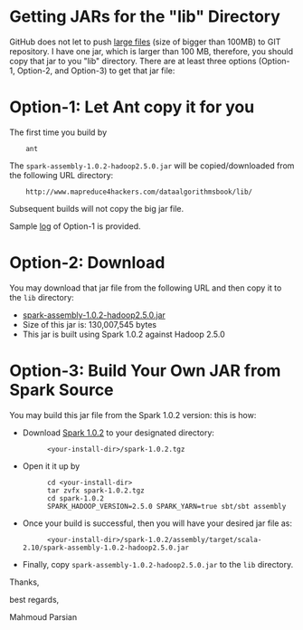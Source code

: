 Getting JARs for the "lib" Directory
====================================
GitHub does not let to push [large files](https://help.github.com/articles/what-is-my-disk-quota) (size of bigger than 100MB) to GIT repository. I have one jar, which is larger than 100 MB, therefore, you should copy that jar to you "lib" directory.  There are at least three options (Option-1, Option-2, and Option-3) to get that jar file:

Option-1: Let Ant copy it for you 
=================================
The first time you build by

        ant
    
The `spark-assembly-1.0.2-hadoop2.5.0.jar` will be copied/downloaded from the following URL directory:

        http://www.mapreduce4hackers.com/dataalgorithmsbook/lib/
    
Subsequent builds will not copy the big jar file.

Sample [log](./misc/option-1-log.txt) of Option-1 is provided.

Option-2: Download 
==================
You may download that jar file from the following URL and then copy it to the `lib` directory:

* [spark-assembly-1.0.2-hadoop2.5.0.jar](http://www.mapreduce4hackers.com/dataalgorithmsbook/lib/spark-assembly-1.0.2-hadoop2.5.0.jar)
* Size of this jar is: 130,007,545 bytes
* This jar is built using Spark 1.0.2 against Hadoop 2.5.0
    

Option-3: Build Your Own JAR from Spark Source
==============================================
You may build this jar file from the Spark 1.0.2 version: this is how:
* Download [Spark 1.0.2](http://d3kbcqa49mib13.cloudfront.net/spark-1.0.2.tgz) to your designated directory:

            <your-install-dir>/spark-1.0.2.tgz
   
* Open it it up by

            cd <your-install-dir>
            tar zvfx spark-1.0.2.tgz
            cd spark-1.0.2
            SPARK_HADOOP_VERSION=2.5.0 SPARK_YARN=true sbt/sbt assembly


* Once your build is successful, then you will have your desired jar file as:
    
            <your-install-dir>/spark-1.0.2/assembly/target/scala-2.10/spark-assembly-1.0.2-hadoop2.5.0.jar

* Finally, copy `spark-assembly-1.0.2-hadoop2.5.0.jar` to the `lib` directory.



Thanks,

best regards,

Mahmoud Parsian
